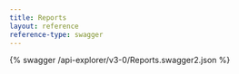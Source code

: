 ```yaml
---
title: Reports
layout: reference
reference-type: swagger
---
```




{% swagger /api-explorer/v3-0/Reports.swagger2.json %}

